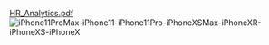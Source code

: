 [HR_Analytics.pdf](https://github.com/k6aman/HR-Analytics-Dashboard/files/13785955/HR_Analytics.pdf)
![iPhone11ProMax-iPhone11-iPhone11Pro-iPhoneXSMax-iPhoneXR-iPhoneXS-iPhoneX](https://github.com/k6aman/HR-Analytics-Dashboard/assets/122594632/7bf48674-e046-4145-9d44-0722db3f1bca)
